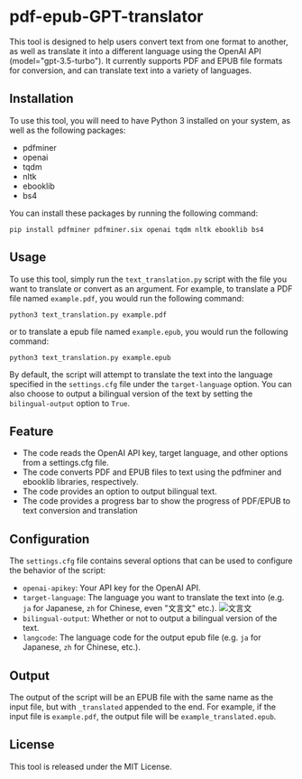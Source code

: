 # pdf-epub-GPT-translator

This tool is designed to help users convert text from one format to another, as well as translate it into a different language using the OpenAI API (model="gpt-3.5-turbo"). It currently supports PDF and EPUB file formats for conversion, and can translate text into a variety of languages.

## Installation

To use this tool, you will need to have Python 3 installed on your system, as well as the following packages:

- pdfminer
- openai
- tqdm
- nltk
- ebooklib
- bs4

You can install these packages by running the following command:
```
pip install pdfminer pdfminer.six openai tqdm nltk ebooklib bs4
```
## Usage

To use this tool, simply run the `text_translation.py` script with the file you want to translate or convert as an argument. For example, to translate a PDF file named `example.pdf`, you would run the following command:

```
python3 text_translation.py example.pdf
```
or to translate a epub file named `example.epub`, you would run the following command:
```
python3 text_translation.py example.epub
```

By default, the script will attempt to translate the text into the language specified in the `settings.cfg` file under the `target-language` option. You can also choose to output a bilingual version of the text by setting the `bilingual-output` option to `True`.

## Feature
- The code reads the OpenAI API key, target language, and other options from a settings.cfg file.
- The code converts PDF and EPUB files to text using the pdfminer and ebooklib libraries, respectively.
- The code provides an option to output bilingual text.
- The code provides a progress bar to show the progress of PDF/EPUB to text conversion and translation

## Configuration

The `settings.cfg` file contains several options that can be used to configure the behavior of the script:

- `openai-apikey`: Your API key for the OpenAI API.
- `target-language`: The language you want to translate the text into (e.g. `ja` for Japanese, `zh` for Chinese, even "文言文" etc.).
![文言文](https://user-images.githubusercontent.com/40444824/223943798-4faf91a0-05ec-4a4e-9731-ba80bc9845c2.png)
- `bilingual-output`: Whether or not to output a bilingual version of the text.
- `langcode`: The language code for the output epub file (e.g. `ja` for Japanese, `zh` for Chinese, etc.).

## Output


The output of the script will be an EPUB file with the same name as the input file, but with `_translated` appended to the end. For example, if the input file is `example.pdf`, the output file will be `example_translated.epub`.

## License

This tool is released under the MIT License.
